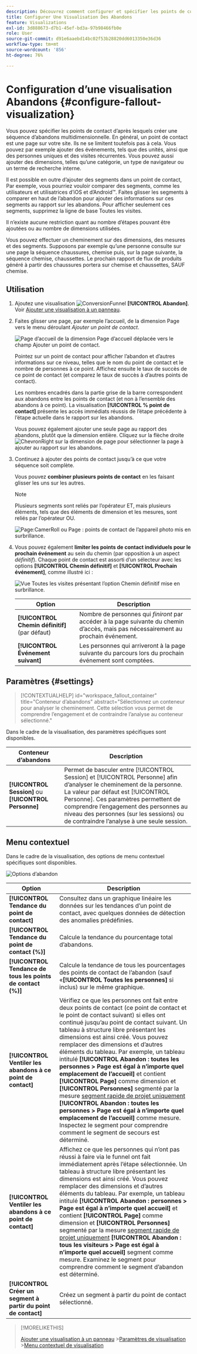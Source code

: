```yaml
---
description: Découvrez comment configurer et spécifier les points de contact pour créer une séquence d’abandons multidimensionnelle.
title: Configurer Une Visualisation Des Abandons
feature: Visualizations
exl-id: 3d888673-d7b1-45ef-bd3a-97b98466fb0e
role: User
source-git-commit: d91e6aaebd14bc02f53b28820dd6013350e36d36
workflow-type: tm+mt
source-wordcount: '856'
ht-degree: 76%

---
```


# Configuration d’une visualisation Abandons {#configure-fallout-visualization}


Vous pouvez spécifier les points de contact d’après lesquels créer une séquence d’abandons multidimensionnelle. En général, un point de contact est une page sur votre site. Ils ne se limitent toutefois pas à cela. Vous pouvez par exemple ajouter des événements, tels que des unités, ainsi que des personnes uniques et des visites récurrentes. Vous pouvez aussi ajouter des dimensions, telles qu’une catégorie, un type de navigateur ou un terme de recherche interne.

Il est possible en outre d’ajouter des segments dans un point de contact, Par exemple, vous pourriez vouloir comparer des segments, comme les utilisateurs et utilisatrices d’iOS et d’Android™. Faites glisser les segments à comparer en haut de l’abandon pour ajouter des informations sur ces segments au rapport sur les abandons. Pour afficher seulement ces segments, supprimez la ligne de base Toutes les visites.

Il n’existe aucune restriction quant au nombre d’étapes pouvant être ajoutées ou au nombre de dimensions utilisées.

Vous pouvez effectuer un cheminement sur des dimensions, des mesures et des segments. Supposons par exemple qu’une personne consulte sur une page la séquence chaussures, chemise puis, sur la page suivante, la séquence chemise, chaussettes. Le prochain rapport de flux de produits généré à partir des chaussures portera sur chemise et chaussettes, SAUF chemise.

## Utilisation

1. Ajoutez une visualisation ![ConversionFunnel](/help/assets/icons/ConversionFunnel.svg) **[!UICONTROL Abandon]**. Voir [Ajouter une visualisation à un panneau](../freeform-analysis-visualizations.md#add-visualizations-to-a-panel).
1. Faites glisser une page, par exemple l’accueil, de la dimension Page vers le menu déroulant *Ajouter un point de contact*.

   ![Page d’accueil de la dimension Page d’accueil déplacée vers le champ Ajouter un point de contact.](assets/fallout-drag.png)

   Pointez sur un point de contact pour afficher l’abandon et d’autres informations sur ce niveau, telles que le nom du point de contact et le nombre de personnes à ce point. Affichez ensuite le taux de succès de ce point de contact (et comparez le taux de succès à d’autres points de contact).

   Les nombres encadrés dans la partie grise de la barre correspondent aux abandons entre les points de contact (et non à l’ensemble des abandons à ce point). La visualisation **[!UICONTROL % point de contact]** présente les accès immédiats réussis de l’étape précédente à l’étape actuelle dans le rapport sur les abandons.

   Vous pouvez également ajouter une seule page au rapport des abandons, plutôt que la dimension entière. Cliquez sur la flèche droite ![ChevronRight](/help/assets/icons/ChevronRight.svg) sur la dimension de page pour sélectionner la page à ajouter au rapport sur les abandons.

1. Continuez à ajouter des points de contact jusqu’à ce que votre séquence soit complète.

   Vous pouvez **combiner plusieurs points de contact** en les faisant glisser les uns sur les autres.

   >[!NOTE]
   >
   >Plusieurs segments sont reliés par l’opérateur ET, mais plusieurs éléments, tels que des éléments de dimension et les mesures, sont reliés par l’opérateur OU.

   ![Page:CamerRoll ou Page : points de contact de l’appareil photo mis en surbrillance.](assets/fallout-or.png)

1. Vous pouvez également **limiter les points de contact individuels pour le prochain événement** au sein du chemin (par opposition à un aspect *définitif*). Chaque point de contact est assorti d’un sélecteur avec les options **[!UICONTROL Chemin définitif]** et **[!UICONTROL Prochain événement]**, comme illustré ici :

   ![Vue Toutes les visites présentant l’option Chemin définitif mise en surbrillance. &#x200B;](assets/fallout-nexthit.png)

   | Option | Description |
   |---|---|
   | **[!UICONTROL Chemin définitif]** (par défaut) | Nombre de personnes qui *finiront* par accéder à la page suivante du chemin d’accès, mais pas nécessairement au prochain événement. |
   | **[!UICONTROL Événement suivant]** | Les personnes qui arriveront à la page suivante du parcours lors du prochain événement sont comptées. |


## Paramètres {#settings}

>[!CONTEXTUALHELP]
>id="workspace_fallout_container"
>title="Conteneur d’abandons"
>abstract="Sélectionnez un conteneur pour analyser le cheminement. Cette sélection vous permet de comprendre l’engagement et de contraindre l’analyse au conteneur sélectionné."

Dans le cadre de la visualisation, des paramètres spécifiques sont disponibles.

| Conteneur d’abandons | Description |
|--- |--- |
| **[!UICONTROL Session]** ou **[!UICONTROL Personne]** | Permet de basculer entre [!UICONTROL Session] et [!UICONTROL Personne] afin d’analyser le cheminement de la personne. La valeur par défaut est [!UICONTROL Personne]. Ces paramètres permettent de comprendre l’engagement des personnes au niveau des personnes (sur les sessions) ou de contraindre l’analyse à une seule session. |


## Menu contextuel

Dans le cadre de la visualisation, des options de menu contextuel spécifiques sont disponibles.

![Options d’abandon](assets/fallout-options.png)

| Option | Description |
|--- |--- |
| **[!UICONTROL Tendance du point de contact]** | Consultez dans un graphique linéaire les données sur les tendances d’un point de contact, avec quelques données de détection des anomalies prédéfinies. |
| **[!UICONTROL Tendance du point de contact (%)]** | Calcule la tendance du pourcentage total d’abandons. |
| **[!UICONTROL Tendance de tous les points de contact (%)]** | Calcule la tendance de tous les pourcentages des points de contact de l’abandon (sauf «**[!UICONTROL Toutes les personnes]** si inclus) sur le même graphique. |
| **[!UICONTROL Ventiler les abandons à ce point de contact]** | Vérifiez ce que les personnes ont fait entre deux points de contact (ce point de contact et le point de contact suivant) si elles ont continué jusqu’au point de contact suivant. Un tableau à structure libre présentant les dimensions est ainsi créé. Vous pouvez remplacer des dimensions et d’autres éléments du tableau. Par exemple, un tableau intitulé **[!UICONTROL Abandon : toutes les personnes > Page est égal à n’importe quel emplacement de l’accueil]** et contient **[!UICONTROL Page]** comme dimension et **[!UICONTROL Personnes]** segmenté par la mesure [segment rapide de projet uniquement](/help/components/segments/seg-quick.md) **[!UICONTROL Abandon : toutes les personnes > Page est égal à n’importe quel emplacement de l’accueil]** comme mesure. Inspectez le segment pour comprendre comment le segment de secours est déterminé. |
| **[!UICONTROL Ventiler les abandons à ce point de contact]** | Affichez ce que les personnes qui n’ont pas réussi à faire via le funnel ont fait immédiatement après l’étape sélectionnée. Un tableau à structure libre présentant les dimensions est ainsi créé. Vous pouvez remplacer des dimensions et d’autres éléments du tableau. Par exemple, un tableau intitulé **[!UICONTROL Abandon : personnes > Page est égal à n’importe quel accueil]** et contient **[!UICONTROL Page]** comme dimension et **[!UICONTROL Personnes]** segmenté par la mesure [segment rapide de projet uniquement](/help/components/segments/seg-quick.md) **[!UICONTROL Abandon : tous les visiteurs > Page est égal à n’importe quel accueil]** segment comme mesure. Examinez le segment pour comprendre comment le segment d’abandon est déterminé. |
| **[!UICONTROL Créer un segment à partir du point de contact]** | Créez un segment à partir du point de contact sélectionné. |

>[!MORELIKETHIS]
>
>[Ajouter une visualisation à un panneau](/help/analysis-workspace/visualizations/freeform-analysis-visualizations.md#add-visualizations-to-a-panel)
>&#x200B;>[Paramètres de visualisation](/help/analysis-workspace/visualizations/freeform-analysis-visualizations.md#settings)
>&#x200B;>[Menu contextuel de visualisation](/help/analysis-workspace/visualizations/freeform-analysis-visualizations.md#context-menu)
>

